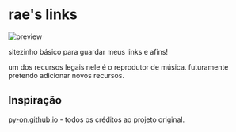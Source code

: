 # rae's links

![preview](https://github.com/xssrae/rae-land/blob/dev/assets/rae-land.png)

sitezinho básico para guardar meus links e afins!

um dos recursos legais nele é o reprodutor de música. futuramente pretendo adicionar novos recursos.

## Inspiração
[py-on.github.io](https://py-on.github.io) - todos os créditos ao projeto original.
